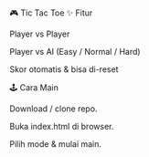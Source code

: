 🎮 Tic Tac Toe
✨ Fitur

Player vs Player

Player vs AI (Easy / Normal / Hard)

Skor otomatis & bisa di-reset

🕹️ Cara Main

Download / clone repo.

Buka index.html di browser.

Pilih mode & mulai main.
